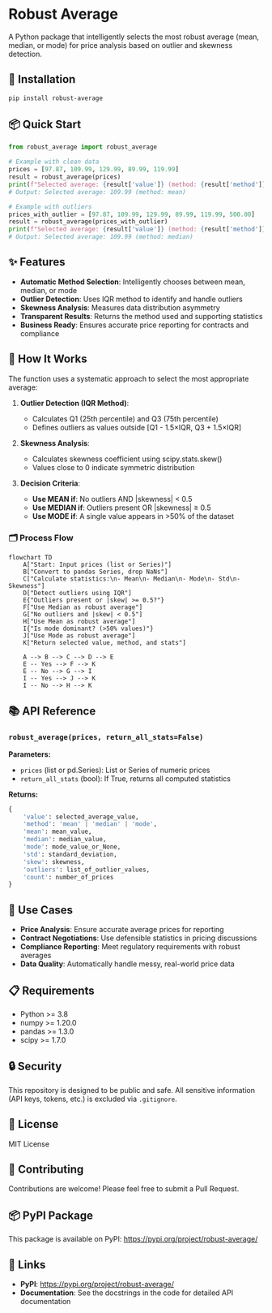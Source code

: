 # Robust Average

A Python package that intelligently selects the most robust average (mean, median, or mode) for price analysis based on outlier and skewness detection.

## 🚀 Installation

```bash
pip install robust-average
```

## 📦 Quick Start

```python
from robust_average import robust_average

# Example with clean data
prices = [97.87, 109.99, 129.99, 89.99, 119.99]
result = robust_average(prices)
print(f"Selected average: {result['value']} (method: {result['method']})")
# Output: Selected average: 109.99 (method: mean)

# Example with outliers
prices_with_outlier = [97.87, 109.99, 129.99, 89.99, 119.99, 500.00]
result = robust_average(prices_with_outlier)
print(f"Selected average: {result['value']} (method: {result['method']})")
# Output: Selected average: 109.99 (method: median)
```

## ✨ Features

- **Automatic Method Selection**: Intelligently chooses between mean, median, or mode
- **Outlier Detection**: Uses IQR method to identify and handle outliers
- **Skewness Analysis**: Measures data distribution asymmetry
- **Transparent Results**: Returns the method used and supporting statistics
- **Business Ready**: Ensures accurate price reporting for contracts and compliance

## 🔧 How It Works

The function uses a systematic approach to select the most appropriate average:

1. **Outlier Detection (IQR Method)**:
   - Calculates Q1 (25th percentile) and Q3 (75th percentile)
   - Defines outliers as values outside [Q1 - 1.5×IQR, Q3 + 1.5×IQR]

2. **Skewness Analysis**:
   - Calculates skewness coefficient using scipy.stats.skew()
   - Values close to 0 indicate symmetric distribution

3. **Decision Criteria**:
   - **Use MEAN if**: No outliers AND |skewness| < 0.5
   - **Use MEDIAN if**: Outliers present OR |skewness| ≥ 0.5
   - **Use MODE if**: A single value appears in >50% of the dataset

### 🗂️ Process Flow

```mermaid
flowchart TD
    A["Start: Input prices (list or Series)"]
    B["Convert to pandas Series, drop NaNs"]
    C["Calculate statistics:\n- Mean\n- Median\n- Mode\n- Std\n- Skewness"]
    D["Detect outliers using IQR"]
    E{"Outliers present or |skew| >= 0.5?"}
    F["Use Median as robust average"]
    G["No outliers and |skew| < 0.5"]
    H["Use Mean as robust average"]
    I{"Is mode dominant? (>50% values)"}
    J["Use Mode as robust average"]
    K["Return selected value, method, and stats"]

    A --> B --> C --> D --> E
    E -- Yes --> F --> K
    E -- No --> G --> I
    I -- Yes --> J --> K
    I -- No --> H --> K
```

## 📚 API Reference

### `robust_average(prices, return_all_stats=False)`

**Parameters:**
- `prices` (list or pd.Series): List or Series of numeric prices
- `return_all_stats` (bool): If True, returns all computed statistics

**Returns:**
```python
{
    'value': selected_average_value,
    'method': 'mean' | 'median' | 'mode',
    'mean': mean_value,
    'median': median_value,
    'mode': mode_value_or_None,
    'std': standard_deviation,
    'skew': skewness,
    'outliers': list_of_outlier_values,
    'count': number_of_prices
}
```

## 💼 Use Cases

- **Price Analysis**: Ensure accurate average prices for reporting
- **Contract Negotiations**: Use defensible statistics in pricing discussions
- **Compliance Reporting**: Meet regulatory requirements with robust averages
- **Data Quality**: Automatically handle messy, real-world price data

## 📋 Requirements

- Python >= 3.8
- numpy >= 1.20.0
- pandas >= 1.3.0
- scipy >= 1.7.0

## 🔒 Security

This repository is designed to be public and safe. All sensitive information (API keys, tokens, etc.) is excluded via `.gitignore`.

## 📄 License

MIT License

## 🤝 Contributing

Contributions are welcome! Please feel free to submit a Pull Request.

## 📦 PyPI Package

This package is available on PyPI: https://pypi.org/project/robust-average/

## 🔗 Links

- **PyPI**: https://pypi.org/project/robust-average/
- **Documentation**: See the docstrings in the code for detailed API documentation

